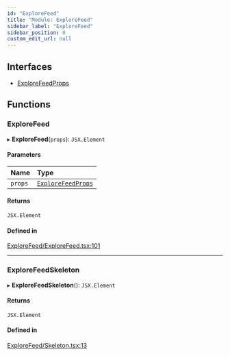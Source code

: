 ```yaml
---
id: "ExploreFeed"
title: "Module: ExploreFeed"
sidebar_label: "ExploreFeed"
sidebar_position: 0
custom_edit_url: null
---
```


## Interfaces

- [ExploreFeedProps](../interfaces/ExploreFeed.ExploreFeedProps.md)

## Functions

### ExploreFeed

▸ **ExploreFeed**(`props`): `JSX.Element`

#### Parameters

| Name | Type |
| :------ | :------ |
| `props` | [`ExploreFeedProps`](../interfaces/ExploreFeed.ExploreFeedProps.md) |

#### Returns

`JSX.Element`

#### Defined in

[ExploreFeed/ExploreFeed.tsx:101](https://github.com/selfcommunity/community-ui/blob/1eb776a/packages/sc-templates/src/components/ExploreFeed/ExploreFeed.tsx#L101)

___

### ExploreFeedSkeleton

▸ **ExploreFeedSkeleton**(): `JSX.Element`

#### Returns

`JSX.Element`

#### Defined in

[ExploreFeed/Skeleton.tsx:13](https://github.com/selfcommunity/community-ui/blob/1eb776a/packages/sc-templates/src/components/ExploreFeed/Skeleton.tsx#L13)
